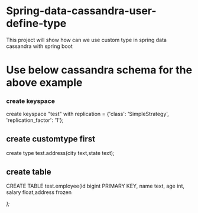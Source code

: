 # Spring-data-cassandra-user-define-type
This project will show how can we  use custom type in spring data cassandra with spring boot 

# Use below cassandra schema for the above example

### create keyspace
create keyspace "test" with replication = {'class': 'SimpleStrategy', 'replication_factor': '1'};

## create customtype first
create type test.address(city text,state text);

## create table 
CREATE TABLE test.employee(id bigint PRIMARY KEY, name text, age int, salary float,address frozen<address>);
